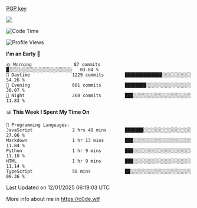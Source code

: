 [PGP key](https://c0de.wtf/urwq.asc)

<a href="https://wakatime.com"><img src="https://wakatime.com/share/@c0dezin/b7f18a7c-ab3a-40b8-8bc7-b1b7bf71f1d6.svg" /></a>

<!--START_SECTION:waka-->
![Code Time](http://img.shields.io/badge/Code%20Time-172%20hrs%203%20mins-blue)

![Profile Views](http://img.shields.io/badge/Profile%20Views-0-blue)

**I'm an Early 🐤** 

```text
🌞 Morning                87 commits          █░░░░░░░░░░░░░░░░░░░░░░░░   03.84 % 
🌆 Daytime                1229 commits        ██████████████░░░░░░░░░░░   54.26 % 
🌃 Evening                681 commits         ████████░░░░░░░░░░░░░░░░░   30.07 % 
🌙 Night                  268 commits         ███░░░░░░░░░░░░░░░░░░░░░░   11.83 % 
```


📊 **This Week I Spent My Time On** 

```text
💬 Programming Languages: 
JavaScript               2 hrs 48 mins       ███████░░░░░░░░░░░░░░░░░░   27.06 % 
Markdown                 1 hr 13 mins        ███░░░░░░░░░░░░░░░░░░░░░░   11.84 % 
Python                   1 hr 9 mins         ███░░░░░░░░░░░░░░░░░░░░░░   11.18 % 
HTML                     1 hr 9 mins         ███░░░░░░░░░░░░░░░░░░░░░░   11.14 % 
TypeScript               58 mins             ██░░░░░░░░░░░░░░░░░░░░░░░   09.36 % 
```


 Last Updated on 12/01/2025 06:19:03 UTC
<!--END_SECTION:waka-->

More info about me in https://c0de.wtf
